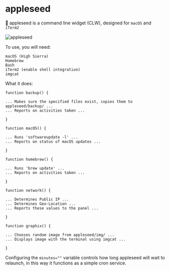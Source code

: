 # appleseed
 appleseed is a command line widget (CLW), designed for `macOS` and `iTerm2`

![appleseed](https://github.com/mattinclude/macOS/blob/master/img/appleseed2.png)

To use, you will need:
        
    macOS (High Sierra)
    Homebrew
    Bash
    iTerm2 (enable shell integration)
    imgcat

What it does:


    function backup() {
    
    ... Makes sure the specified files exist, copies them to appleseed/backup/ ... 
    ... Reports on activities taken ...
    
    } 

    function macOS() {
    
    ... Runs 'softwareupdate -l' ...
    ... Reports on status of macOS updates ... 
    
    }

    function homebrew() {
    
    ... Runs 'brew update' ...
    ... Reports on activities taken ... 
    
    }

    function network() {
    
    ... Determines Public IP ...
    ... Determines Geo-Location ... 
    ... Reports these values to the panel ...
    
    }

    function graphix() {
    
    ... Chooses random image from appleseed/img/ ...
    ... Displays image with the terminal using imgcat ... 
    
    }


Configuring the `minutes=""` variable controls how long appleseed will wait to relaunch, in this way it functions as a simple cron service.  
